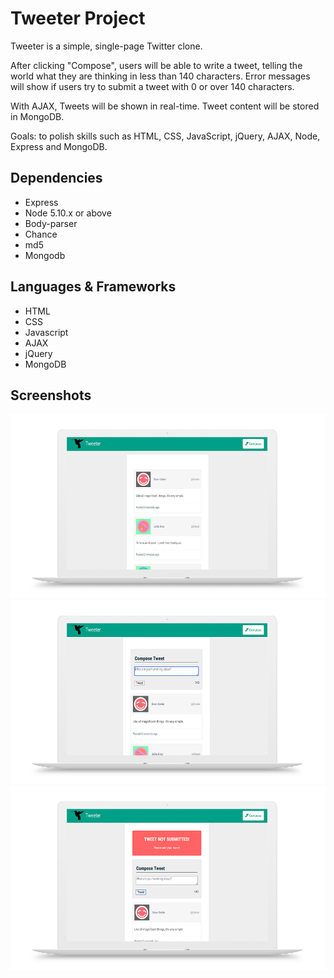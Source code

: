 # Tweeter Project

Tweeter is a simple, single-page Twitter clone.

After clicking "Compose", users will be able to write a tweet, telling the world what they are thinking in less than 140 characters. Error messages will show if users try to submit a tweet with 0 or over 140 characters.

With AJAX, Tweets will be shown in real-time. Tweet content will be stored in MongoDB.

Goals: to polish skills such as HTML, CSS, JavaScript, jQuery, AJAX, Node, Express and MongoDB.


## Dependencies

- Express
- Node 5.10.x or above
- Body-parser
- Chance
- md5
- Mongodb


## Languages & Frameworks

- HTML
- CSS
- Javascript
- AJAX
- jQuery
- MongoDB

## Screenshots
!["Tweeter App"](https://github.com/kencancode/tweeter/blob/master/docs/tweeter-app.jpg)
!["Adding content"](https://github.com/kencancode/tweeter/blob/master/docs/Tweeter-compose.jpg)
!["Error Message"](https://github.com/kencancode/tweeter/blob/master/docs/Tweeter-errormessage.jpg)
